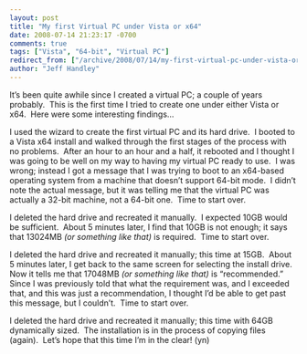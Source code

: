 ```yaml
---
layout: post
title: "My first Virtual PC under Vista or x64"
date: 2008-07-14 21:23:17 -0700
comments: true
tags: ["Vista", "64-bit", "Virtual PC"]
redirect_from: ["/archive/2008/07/14/my-first-virtual-pc-under-vista-or-x64.aspx/"]
author: "Jeff Handley"
---
```

<!-- more -->
<p>It’s been quite awhile since I created a virtual PC; a couple of years probably.  This is the first time I tried to create one under either Vista or x64.  Here were some interesting findings…</p>  <p>I used the wizard to create the first virtual PC and its hard drive.  I booted to a Vista x64 install and walked through the first stages of the process with no problems.  After an hour to an hour and a half, it rebooted and I thought I was going to be well on my way to having my virtual PC ready to use.  I was wrong; instead I got a message that I was trying to boot to an x64-based operating system from a machine that doesn’t support 64-bit mode.  I didn’t note the actual message, but it was telling me that the virtual PC was actually a 32-bit machine, not a 64-bit one.  Time to start over.</p>  <p>I deleted the hard drive and recreated it manually.  I expected 10GB would be sufficient.  About 5 minutes later, I find that 10GB is not enough; it says that 13024MB <em>(or something like that)</em> is required.  Time to start over.</p>  <p>I deleted the hard drive and recreated it manually; this time at 15GB.  About 5 minutes later, I get back to the same screen for selecting the install drive.  Now it tells me that 17048MB <em>(or something like that)</em> is “recommended.”  Since I was previously told that what the requirement was, and I exceeded that, and this was just a recommendation, I thought I’d be able to get past this message, but I couldn’t.  Time to start over.</p>  <p>I deleted the hard drive and recreated it manually; this time with 64GB dynamically sized.  The installation is in the process of copying files (again).  Let’s hope that this time I’m in the clear! (yn)</p>
